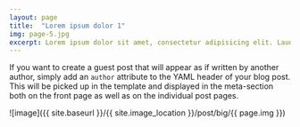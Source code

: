 ```yaml
---
layout: page
title:  "Lorem ipsum dolor 1"
img: page-5.jpg
excerpt: Lorem ipsum dolor sit amet, consectetur adipisicing elit. Laudantium non
---
```


If you want to create a guest post that will appear as if written by another author, simply add an `author` attribute to the
YAML header of your blog post. This will be picked up in the template and displayed in the meta-section both on the front page
as well as on the individual post pages.

![image]({{ site.baseurl }}/{{ site.image_location }}/post/big/{{ page.img }})
